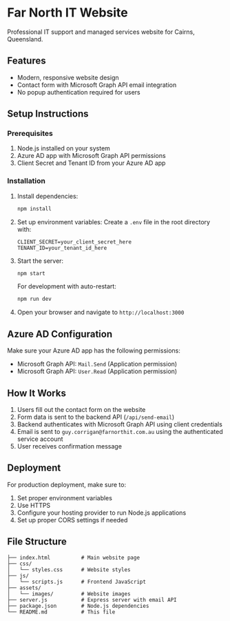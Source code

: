 # Far North IT Website

Professional IT support and managed services website for Cairns, Queensland.

## Features

- Modern, responsive website design
- Contact form with Microsoft Graph API email integration
- No popup authentication required for users

## Setup Instructions

### Prerequisites

1. Node.js installed on your system
2. Azure AD app with Microsoft Graph API permissions
3. Client Secret and Tenant ID from your Azure AD app

### Installation

1. Install dependencies:
   ```bash
   npm install
   ```

2. Set up environment variables:
   Create a `.env` file in the root directory with:
   ```
   CLIENT_SECRET=your_client_secret_here
   TENANT_ID=your_tenant_id_here
   ```

3. Start the server:
   ```bash
   npm start
   ```

   For development with auto-restart:
   ```bash
   npm run dev
   ```

4. Open your browser and navigate to `http://localhost:3000`

## Azure AD Configuration

Make sure your Azure AD app has the following permissions:
- Microsoft Graph API: `Mail.Send` (Application permission)
- Microsoft Graph API: `User.Read` (Application permission)

## How It Works

1. Users fill out the contact form on the website
2. Form data is sent to the backend API (`/api/send-email`)
3. Backend authenticates with Microsoft Graph API using client credentials
4. Email is sent to `guy.corrigan@farnorthit.com.au` using the authenticated service account
5. User receives confirmation message

## Deployment

For production deployment, make sure to:
1. Set proper environment variables
2. Use HTTPS
3. Configure your hosting provider to run Node.js applications
4. Set up proper CORS settings if needed

## File Structure

```
├── index.html          # Main website page
├── css/
│   └── styles.css      # Website styles
├── js/
│   └── scripts.js      # Frontend JavaScript
├── assets/
│   └── images/         # Website images
├── server.js           # Express server with email API
├── package.json        # Node.js dependencies
└── README.md           # This file
```
